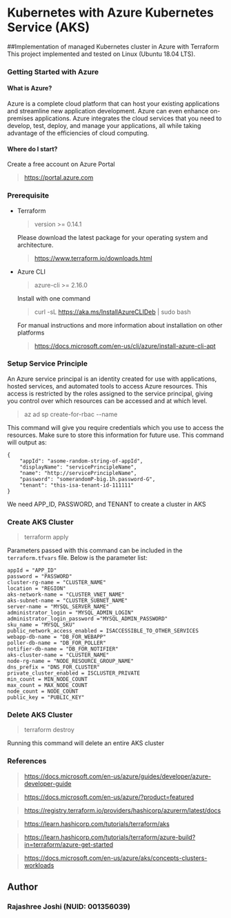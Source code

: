 # Kubernetes with Azure Kubernetes Service (AKS)

##Implementation of managed Kubernetes cluster in Azure with Terraform
This project implemented and tested on Linux (Ubuntu 18.04 LTS).

### Getting Started with Azure

#### What is Azure?
Azure is a complete cloud platform that can host your existing applications and streamline new application development. Azure can even enhance on-premises applications.
Azure integrates the cloud services that you need to develop, test, deploy, and manage your applications, all while taking advantage of the efficiencies of cloud computing.

#### Where do I start?
Create a free account on Azure Portal
> https://portal.azure.com

### Prerequisite

- Terraform 
    > version >= 0.14.1
  
    Please download the latest package for your operating system and architecture. 
        
    >  https://www.terraform.io/downloads.html
  
- Azure CLI
    
    > azure-cli >= 2.16.0
  
    Install with one command

    >  curl -sL https://aka.ms/InstallAzureCLIDeb | sudo bash
  
    For manual instructions and more information about installation on other platforms
    
    > https://docs.microsoft.com/en-us/cli/azure/install-azure-cli-apt
  
### Setup Service Principle 
An Azure service principal is an identity created for use with applications, hosted services, and automated tools to access Azure resources. 
This access is restricted by the roles assigned to the service principal, giving you control over which resources can be accessed and at which level.

>   az ad sp create-for-rbac --name <servicePrincipleName>

This command will give you require credentials which you use to access the resources. Make sure to store this information for future use. This command will output as:

    {
        "appId": "asome-random-string-of-appId",
        "displayName": "servicePrincipleName",
        "name": "http://servicePrincipleName",
        "password": "somerandomP-big.1h.password-G",
        "tenant": "this-isa-tenant-id-111111"
    }

We need APP_ID, PASSWORD, and TENANT to create a cluster in AKS

### Create AKS Cluster 

> terraform apply

Parameters passed with this command can be included in the `terraform.tfvars` file. Below is the parameter list:

    appId = "APP_ID"
    password = "PASSWORD"
    cluster-rg-name = "CLUSTER_NAME"
    location = "REGION"
    aks-network-name = "CLUSTER_VNET_NAME"
    aks-subnet-name = "CLUSTER_SUBNET_NAME"
    server-name = "MYSQL_SERVER_NAME"
    administrator_login = "MYSQL_ADMIN_LOGIN"
    administrator_login_password ="MYSQL_ADMIN_PASSWORD"
    sku_name = "MYSQL_SKU"
    public_network_access_enabled = ISACCESSIBLE_TO_OTHER_SERVICES
    webapp-db-name = "DB_FOR_WEBAPP"
    poller-db-name = "DB_FOR_POLLER"
    notifier-db-name = "DB_FOR_NOTIFIER"
    aks-cluster-name = "CLUSTER_NAME"
    node-rg-name = "NODE_RESOURCE_GROUP_NAME"
    dns_prefix = "DNS_FOR_CLUSTER"
    private_cluster_enabled = ISCLUSTER_PRIVATE
    min_count = MIN_NODE_COUNT
    max_count = MAX_NODE_COUNT
    node_count = NODE_COUNT
    public_key = "PUBLIC_KEY"

### Delete AKS Cluster
> terraform destroy

Running this command will delete an entire AKS cluster

### References

> https://docs.microsoft.com/en-us/azure/guides/developer/azure-developer-guide

> https://docs.microsoft.com/en-us/azure/?product=featured

> https://registry.terraform.io/providers/hashicorp/azurerm/latest/docs

> https://learn.hashicorp.com/tutorials/terraform/aks

> https://learn.hashicorp.com/tutorials/terraform/azure-build?in=terraform/azure-get-started

> https://docs.microsoft.com/en-us/azure/aks/concepts-clusters-workloads

## Author

### Rajashree Joshi (NUID: 001356039)



